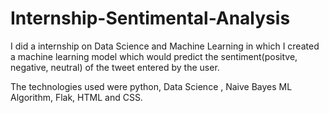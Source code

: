# Internship-Sentimental-Analysis
I did a internship on Data Science and Machine Learning in which I created a machine learning model which would predict the sentiment(positve, negative, neutral) of the tweet entered by the user.

The technologies used were python, Data Science , Naive Bayes ML Algorithm, Flak, HTML and CSS.
